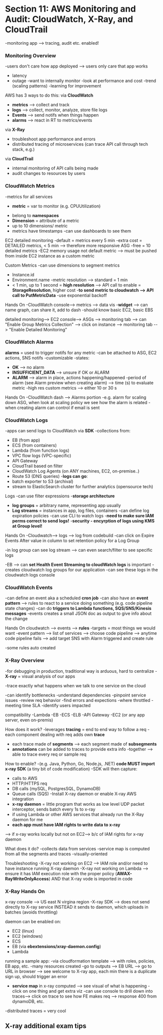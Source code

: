 # Section 11: AWS Monitoring and Audit: CloudWatch, X-Ray, and CloudTrail 
-monitoring app --> tracing, audit etc. enabled!

### Monitoring Overview
-users don't care how app deployed --> users only care that app works 
* latency 
* outage
-want to internally monitor
-look at performance and cost 
-trend (scaling patterns)
-learning for improvement 

AWS has 3 ways to do this: 
via **CloudWatch** 
* **metrics** --> collect and track 
* **logs** --> collect, monitor, analyze, store file logs 
* **Events** --> send notifs when things happen 
* **alarms** --> react in RT to metrics/events 

via **X-Ray** 
* troubleshoot app performance and errors 
* distributed tracing of microservices (can trace API call through tech stack, e.g.)

via **CloudTrail** 
* internal monitoring of API calls being made 
* audit changes to resources by users

### CloudWatch Metrics
-metrics for all services
- **metric** = var to monitor (e.g. CPUUtilization)
* belong to **namespaces**
* **Dimension** = attribute of a metric 
* up to 10 dimensions/ metric 
* metrics have timestamps 
-can use dashboards to see them 

EC2 detailed monitoring 
-default = metrics every 5 min 
-extra cost = DETAILED metrics, < 5 min --> therefore more responsive ASG 
-free = 10 detailed metrics 
-EC2 memory usage not default metric --> must be pushed from inside EC2 instance as a custom metric 

Custom Metrics 
-can use dimensions to segment metrics 
* Instance.id
* Environment.name
-metric resolution --> standard = 1 min 
* < 1 min, up to 1 second = **high resolution** --> API call to enable = **StorageResolution**, higher cost
-**to send metric to cloudwatch --> API call to PutMetricData**
-use exponential backoff 

Hands On 
-CloudWatch console--> metrics --> data vis
-**widget** --> can name graph, can share it, add to dash 
-should know basic EC2, basic EBS

detailed monitoring--> EC2 console--> ASGs --> monitoring tab --> can "Enable Group Metrics Collection"
--> click on instance --> monitoring tab --> "Enable Detailed Monitoring" 

### CloudWatch Alarms 
**alarms** = used to trigger notifs for any metric 
-can be attached to ASG, EC2 actions, SNS notifs
-customizable 
-states: 
* **OK** --> no alarm
* **INSUFFICIENT_DATA** --> unsure if OK or ALARM 
* **ALARM** --> alarm in place, actions happening/happened
-period of alarm (see Alarm preview when creating alarm) --> time (s) to evaluate metric
-high res custom metrics --> either 10 or 30 s

Hands On 
-CloudWatch dash --> Alarms portion
-e.g. alarm for scaling down ASG, when look at scaling policy we see how the alarm is related 
-when creating alarm can control if email is sent

### CloudWatch Logs 
-apps can send logs to CloudWatch via **SDK**
-collections from: 
* EB (from app)
* ECS (from containers)
* Lambda (from function logs)
* VPC flow logs (VPC-specific)
* API Gateway
* CloudTrail based on filter
* CloudWatch Log Agents (on ANY machines, EC2, on-premise..)
* Route 53 (DNS queries)
-**logs can go**:
* batch exporter to S3 (archival)
* stream to ElasticSearch cluster for further analytics (opensource tech)

Logs
-can use filter expressions 
-**storage architecture** 
* **log groups** = arbitrary name, representing app usually 
* **Log streams** = instances in app, log files, containers 
-can define log expiration policies
-can use CLI to watch logs 
-**need to make sure IAM perms correct to send logs!**
-**security - encyrption of logs using KMS at Group level!**

Hands On 
-Cloudwatch--> logs --> log from codebuild 
-can click on Expire Events After value in column to set retention policy for a Log Group 

-in log group can see log stream --> can even search/filter to see specific logs 

-EB --> can **set Health Event Streaming to cloudWatch logs** is important 
-creates cloudwatch log groups for our application 
-can see these logs in the cloudwatch logs console 

### CloudWatch Events
-can define an event aka a scheduled **cron job**
-can also have an **event pattern** --> rules to react to a service doing something (e.g. code pipeline state changes)
-can do **triggers to Lambda functions, SQS/SNS/Kinesis messages**
-events creates a small JSON doc as output to give info about the change

Hands On 
cloudwatch --> events --> **rules**
-targets = most things we would want 
-event pattern --> list of services --> choose code pipeline --> anytime code pipeline fails --> add target SNS with Alarm triggered and create rule 

-some rules auto created

### X-Ray Overview
-for debugging in production, traditional way is arduous, hard to centralize 
-**X-ray** = visual analysis of our apps 

-trace exactly what happens when we talk to one service on the cloud 

-can identify bottlenecks
-understand dependencies 
-pinpoint service issues 
-review req behavior 
-find errors and expections 
-where throttled
-meeting time SLA 
-identify users impacted 

compatibility 
-Lambda
-EB
-ECS
-ELB 
-API Gateway 
-EC2 (or any app server, even on-premis)

How does it work? 
-leverages **tracing** = end to end way to follow a req
-each component dealing with req adds own **trace**
* each trace made of **segments** --> each segment made of **subsegments** 
* **annotations** can be added to traces to provide extra info 
-together --> able to trace every req or sample req

How to enable? 
-(e.g. Java, Python, Go, Node.js, .NET) **code MUST import x-ray SDK** (a tiny bit of code modification)
-SDK will then capture: 
* calls to AWS
* HTTP/HTTPS req 
* DB calls (mySQL, PostgresSQL, DynamoDB)
* Queue calls (SQS)
-Install X-ray daemon or enable X-ray AWS integration 
* **x-ray daemon** = little program that works as low level UDP packet interceptor, sends batch every 1s to x-ray 
* if using Lambda or other AWS services that already run the X-Ray daemon for me 
* **each app must have IAM rights to write data to x-ray** 

--> if x-ray works locally but not on EC2--> b/c of IAM rights for x-ray daemon

What does it do?
-collects data from services 
-service map is computed from all the segments and traces 
-visually-oriented

Troubleshooting
-X-ray not working on EC2 --> IAM role and/or need to have instance running X-ray daemon 
-X-ray not working on Lambda --> ensure it has IAM execution role with the proper policy (**AWAX-RayWriteOnlyAccess**) AND that X-ray vode is imported in code 

### X-Ray Hands On 
x-ray console --> US east N virgina region
-X-ray SDK --> does not send directly to X-ray service INSTEAD it sends to daemon, which uploads in batches (avoids throttling)

daemon can be enabled on: 
* EC2 (linux)
* EC2 (windows)
* ECS
* EB (via **ebextensions/xray-daemon.config**)
* Lambda

running a sample app: 
-via cloudformation template --> with roles, policies, EB app, etc. 
-many resources created
-go to outputs --> EB URL --> go to URL in browser --> see welcome to X-ray app, each min there is a duplicate sign up, should trigger an error 
- **service map** in x-ray computed --> see visual of what is happening
-click on one thing and get extra viz 
-can use console to drill down into traces--> click on trace to see how FE makes req --> response 400 from dynamoDB, etc. 

-distributed traces = very cool 

## X-ray additional exam tips 
